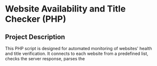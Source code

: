 # Website Availability and Title Checker (PHP)
## Project Description
This PHP script is designed for automated monitoring of websites' health and title verification.
It connects to each website from a predefined list, checks the server response, parses the <title> tag from the main page, and compares it against an expected value. If any discrepancies or errors are found, the script sends notifications directly to Telegram.

The script is intended to run automatically via a Cron job, enabling early detection of the following issues:

* Website is unavailable (errors like 404, 500, etc.)

* Title of the page has changed unexpectedly

* Server response errors

*  Immediate incident notification via Telegram

## How It Works
1. The script reads a list of websites and their expected titles.

2. It sends HTTP requests to each website.

3. It retrieves and verifies the HTTP status code.

4. If the response is successful (200 OK), it parses the HTML to extract the <title> tag.

5. It compares the actual title with the expected one.

6. If an error is detected:
    - It logs the issue.
    - Sends a notification to a Telegram chat or channel.

Everything runs automatically through a scheduled Cron task.

## Features
* Website availability monitoring

* Title tag verification

* Logging of successful and failed checks

* Real-time error notifications via Telegram

* Flexible configuration of website list and expected titles

* Easy integration with Cron for scheduled checks
